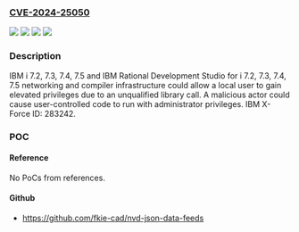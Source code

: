 ### [CVE-2024-25050](https://cve.mitre.org/cgi-bin/cvename.cgi?name=CVE-2024-25050)
![](https://img.shields.io/static/v1?label=Product&message=Rational%20Development%20Studio%20for%20i&color=blue)
![](https://img.shields.io/static/v1?label=Product&message=i&color=blue)
![](https://img.shields.io/static/v1?label=Version&message=%3D%207.2%2C%207.3%2C%207.4%2C%207.5%20&color=brighgreen)
![](https://img.shields.io/static/v1?label=Vulnerability&message=CWE-427%20Uncontrolled%20Search%20Path%20Element&color=brighgreen)

### Description

IBM i 7.2, 7.3, 7.4, 7.5 and IBM Rational Development Studio for i 7.2, 7.3, 7.4, 7.5 networking and compiler infrastructure could allow a local user to gain elevated privileges due to an unqualified library call. A malicious actor could cause user-controlled code to run with administrator privileges.  IBM X-Force ID:  283242.

### POC

#### Reference
No PoCs from references.

#### Github
- https://github.com/fkie-cad/nvd-json-data-feeds

